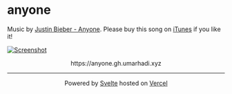 # anyone

Music by [Justin Bieber - Anyone](https://www.youtube.com/watch?v=KIK3azN4w34). Please buy this song on [iTunes](https://music.apple.com/id/album/anyone/1544839500?i=1544839502) if you like it!

[![Screenshot](https://ik.imagekit.io/umarhadi/goldenhour/Screen_Shot_2021-04-11_at_22.47.02_yhBDINw1DA15.png)](https://anyone.gh.umarhadi.xyz)

<p align="center">
  https://anyone.gh.umarhadi.xyz
</p>

---

<div align="center">

  Powered by [Svelte](https://svelte.dev) hosted on [Vercel](https://vercel.com)
  
</div>